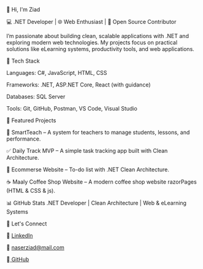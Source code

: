👋 Hi, I'm Ziad

💻 .NET Developer | 🌐 Web Enthusiast | 🎯 Open Source Contributor

I’m passionate about building clean, scalable applications with .NET and exploring modern web technologies. My projects focus on practical solutions like eLearning systems, productivity tools, and web applications.




🔧 Tech Stack

Languages: C#, JavaScript, HTML, CSS

Frameworks: .NET, ASP.NET Core, React (with guidance)

Databases: SQL Server

Tools: Git, GitHub, Postman, VS Code, Visual Studio



🚀 Featured Projects

📘 SmartTeach
 – A system for  teachers  to manage students, lessons, and performance.

✅ Daily Track MVP
 – A simple task tracking app built with Clean Architecture.

📝 Ecommerse Website
 – To-do list with .NET Clean Architecture.

☕ Maaly Coffee Shop Website
 – A modern coffee shop website razorPages (HTML & CSS & js).



📊 GitHub Stats
.NET Developer | Clean Architecture | Web & eLearning Systems



🤝 Let's Connect

💼 [LinkedIn](https://www.linkedin.com/in/ziad-naser/)

📧 naserziad@mail.com

🐙[ GitHub](https://github.com/ziadalazwak)
